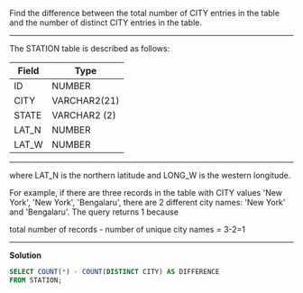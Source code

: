 Find the difference between the total number of CITY entries in the table and the number of distinct CITY entries in the table.

---
The STATION table is described as follows:

| Field      | Type |
| ----------- | ----------- |
| ID      | NUMBER       |
| CITY   | VARCHAR2(21)        |
| STATE   | VARCHAR2 (2)        |
| LAT_N   | NUMBER        |
| LAT_W   | NUMBER        |

---

where LAT_N is the northern latitude and LONG_W is the western longitude.

For example, if there are three records in the table with CITY values 'New York', 'New York', 'Bengalaru', there are 2 different city names: 'New York' and 'Bengalaru'. The query returns 1 because 

total number of records - number of unique city names = 3-2=1

---
**Solution**
```sql
SELECT COUNT(*) - COUNT(DISTINCT CITY) AS DIFFERENCE
FROM STATION;
```

